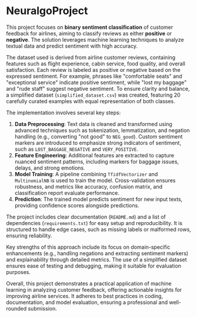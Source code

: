 # NeuralgoProject
This project focuses on **binary sentiment classification** of customer feedback for airlines, aiming to classify reviews as either **positive** or **negative**. The solution leverages machine learning techniques to analyze textual data and predict sentiment with high accuracy.

The dataset used is derived from airline customer reviews, containing features such as flight experience, cabin service, food quality, and overall satisfaction. Each review is labeled as positive or negative based on the expressed sentiment. For example, phrases like "comfortable seats" and "exceptional service" indicate positive sentiment, while "lost my baggage" and "rude staff" suggest negative sentiment. To ensure clarity and balance, a simplified dataset (`simplified_dataset.csv`) was created, featuring 20 carefully curated examples with equal representation of both classes.

The implementation involves several key steps:
1. **Data Preprocessing**: Text data is cleaned and transformed using advanced techniques such as tokenization, lemmatization, and negation handling (e.g., converting "not good" to `NEG_good`). Custom sentiment markers are introduced to emphasize strong indicators of sentiment, such as `LOST_BAGGAGE_NEGATIVE` and `VERY_POSITIVE`.
2. **Feature Engineering**: Additional features are extracted to capture nuanced sentiment patterns, including markers for baggage issues, delays, and strong emotions.
3. **Model Training**: A pipeline combining `TfidfVectorizer` and `MultinomialNB` is used to train the model. Cross-validation ensures robustness, and metrics like accuracy, confusion matrix, and classification report evaluate performance.
4. **Prediction**: The trained model predicts sentiment for new input texts, providing confidence scores alongside predictions.

The project includes clear documentation (`README.md`) and a list of dependencies (`requirements.txt`) for easy setup and reproducibility. It is structured to handle edge cases, such as missing labels or malformed rows, ensuring reliability.

Key strengths of this approach include its focus on domain-specific enhancements (e.g., handling negations and extracting sentiment markers) and explainability through detailed metrics. The use of a simplified dataset ensures ease of testing and debugging, making it suitable for evaluation purposes.

Overall, this project demonstrates a practical application of machine learning in analyzing customer feedback, offering actionable insights for improving airline services. It adheres to best practices in coding, documentation, and model evaluation, ensuring a professional and well-rounded submission.
